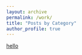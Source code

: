 ```yaml
---
layout: archive
permalink: /work/
title: "Posts by Category"
author_profile: true
---
```


[hello](https://academicpages.github.io/talkmap.html)
